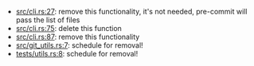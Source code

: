 * [src/cli.rs:27](src/cli.rs#L27): remove this functionality, it's not needed, pre-commit will pass the list of files
* [src/cli.rs:75](src/cli.rs#L75): delete this function
* [src/cli.rs:87](src/cli.rs#L87): remove this functionality
* [src/git_utils.rs:7](src/git_utils.rs#L7): schedule for removal!
* [tests/utils.rs:8](tests/utils.rs#L8): schedule for removal!
